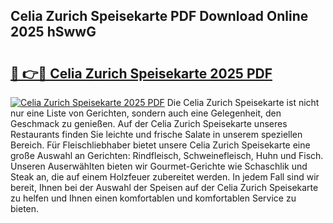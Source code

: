 ## Celia Zurich Speisekarte PDF Download Online 2025 hSwwG

# <h2><a href="http://gc9wo6.nevu.top/?p=Celia+Zurich+Speisekarte">🔗 👉🔴 Celia Zurich Speisekarte 2025 PDF</a></h2>

[![Celia Zurich Speisekarte 2025 PDF](https://i.imgur.com/dBaPXMq.png)](http://gc9wo6.nevu.top/?p=Celia+Zurich+Speisekarte)
Die Celia Zurich Speisekarte ist nicht nur eine Liste von Gerichten, sondern auch eine Gelegenheit, den Geschmack zu genießen. Auf der Celia Zurich Speisekarte unseres Restaurants finden Sie leichte und frische Salate in unserem speziellen Bereich. Für Fleischliebhaber bietet unsere Celia Zurich Speisekarte eine große Auswahl an Gerichten: Rindfleisch, Schweinefleisch, Huhn und Fisch. Unseren Auserwählten bieten wir Gourmet-Gerichte wie Schaschlik und Steak an, die auf einem Holzfeuer zubereitet werden. In jedem Fall sind wir bereit, Ihnen bei der Auswahl der Speisen auf der Celia Zurich Speisekarte zu helfen und Ihnen einen komfortablen und komfortablen Service zu bieten.
